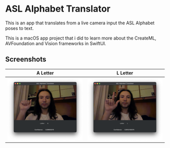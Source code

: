 # ASL Alphabet Translator
This is an app that translates from a live camera input the ASL Alphabet poses to text.

This is a macOS app project that i did to learn more about the CreateML, AVFoundation and Vision frameworks in SwiftUI.

## Screenshots
| **A Letter** | **L Letter** |
|:---:|:---:|
![A](https://github.com/bilegentile/ASL-Alphabet-Translator/blob/main/screenshots/A_screen.png) | ![L](https://github.com/bilegentile/ASL-Alphabet-Translator/blob/main/screenshots/L_screen.png)
